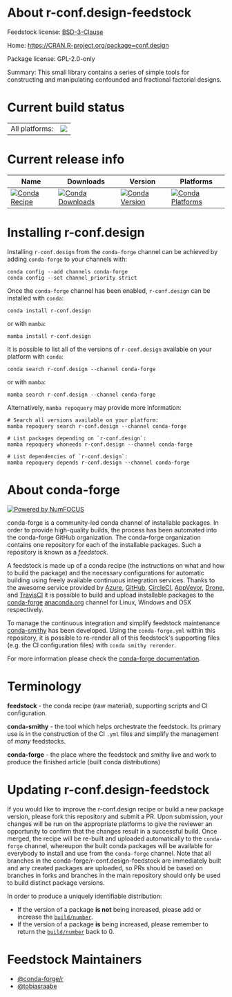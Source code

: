 About r-conf.design-feedstock
=============================

Feedstock license: [BSD-3-Clause](https://github.com/conda-forge/r-conf.design-feedstock/blob/main/LICENSE.txt)

Home: https://CRAN.R-project.org/package=conf.design

Package license: GPL-2.0-only

Summary: This small library contains a series of simple tools for constructing and manipulating confounded and fractional factorial designs.

Current build status
====================


<table><tr><td>All platforms:</td>
    <td>
      <a href="https://dev.azure.com/conda-forge/feedstock-builds/_build/latest?definitionId=21948&branchName=main">
        <img src="https://dev.azure.com/conda-forge/feedstock-builds/_apis/build/status/r-conf.design-feedstock?branchName=main">
      </a>
    </td>
  </tr>
</table>

Current release info
====================

| Name | Downloads | Version | Platforms |
| --- | --- | --- | --- |
| [![Conda Recipe](https://img.shields.io/badge/recipe-r--conf.design-green.svg)](https://anaconda.org/conda-forge/r-conf.design) | [![Conda Downloads](https://img.shields.io/conda/dn/conda-forge/r-conf.design.svg)](https://anaconda.org/conda-forge/r-conf.design) | [![Conda Version](https://img.shields.io/conda/vn/conda-forge/r-conf.design.svg)](https://anaconda.org/conda-forge/r-conf.design) | [![Conda Platforms](https://img.shields.io/conda/pn/conda-forge/r-conf.design.svg)](https://anaconda.org/conda-forge/r-conf.design) |

Installing r-conf.design
========================

Installing `r-conf.design` from the `conda-forge` channel can be achieved by adding `conda-forge` to your channels with:

```
conda config --add channels conda-forge
conda config --set channel_priority strict
```

Once the `conda-forge` channel has been enabled, `r-conf.design` can be installed with `conda`:

```
conda install r-conf.design
```

or with `mamba`:

```
mamba install r-conf.design
```

It is possible to list all of the versions of `r-conf.design` available on your platform with `conda`:

```
conda search r-conf.design --channel conda-forge
```

or with `mamba`:

```
mamba search r-conf.design --channel conda-forge
```

Alternatively, `mamba repoquery` may provide more information:

```
# Search all versions available on your platform:
mamba repoquery search r-conf.design --channel conda-forge

# List packages depending on `r-conf.design`:
mamba repoquery whoneeds r-conf.design --channel conda-forge

# List dependencies of `r-conf.design`:
mamba repoquery depends r-conf.design --channel conda-forge
```


About conda-forge
=================

[![Powered by
NumFOCUS](https://img.shields.io/badge/powered%20by-NumFOCUS-orange.svg?style=flat&colorA=E1523D&colorB=007D8A)](https://numfocus.org)

conda-forge is a community-led conda channel of installable packages.
In order to provide high-quality builds, the process has been automated into the
conda-forge GitHub organization. The conda-forge organization contains one repository
for each of the installable packages. Such a repository is known as a *feedstock*.

A feedstock is made up of a conda recipe (the instructions on what and how to build
the package) and the necessary configurations for automatic building using freely
available continuous integration services. Thanks to the awesome service provided by
[Azure](https://azure.microsoft.com/en-us/services/devops/), [GitHub](https://github.com/),
[CircleCI](https://circleci.com/), [AppVeyor](https://www.appveyor.com/),
[Drone](https://cloud.drone.io/welcome), and [TravisCI](https://travis-ci.com/)
it is possible to build and upload installable packages to the
[conda-forge](https://anaconda.org/conda-forge) [anaconda.org](https://anaconda.org/)
channel for Linux, Windows and OSX respectively.

To manage the continuous integration and simplify feedstock maintenance
[conda-smithy](https://github.com/conda-forge/conda-smithy) has been developed.
Using the ``conda-forge.yml`` within this repository, it is possible to re-render all of
this feedstock's supporting files (e.g. the CI configuration files) with ``conda smithy rerender``.

For more information please check the [conda-forge documentation](https://conda-forge.org/docs/).

Terminology
===========

**feedstock** - the conda recipe (raw material), supporting scripts and CI configuration.

**conda-smithy** - the tool which helps orchestrate the feedstock.
                   Its primary use is in the construction of the CI ``.yml`` files
                   and simplify the management of *many* feedstocks.

**conda-forge** - the place where the feedstock and smithy live and work to
                  produce the finished article (built conda distributions)


Updating r-conf.design-feedstock
================================

If you would like to improve the r-conf.design recipe or build a new
package version, please fork this repository and submit a PR. Upon submission,
your changes will be run on the appropriate platforms to give the reviewer an
opportunity to confirm that the changes result in a successful build. Once
merged, the recipe will be re-built and uploaded automatically to the
`conda-forge` channel, whereupon the built conda packages will be available for
everybody to install and use from the `conda-forge` channel.
Note that all branches in the conda-forge/r-conf.design-feedstock are
immediately built and any created packages are uploaded, so PRs should be based
on branches in forks and branches in the main repository should only be used to
build distinct package versions.

In order to produce a uniquely identifiable distribution:
 * If the version of a package **is not** being increased, please add or increase
   the [``build/number``](https://docs.conda.io/projects/conda-build/en/latest/resources/define-metadata.html#build-number-and-string).
 * If the version of a package **is** being increased, please remember to return
   the [``build/number``](https://docs.conda.io/projects/conda-build/en/latest/resources/define-metadata.html#build-number-and-string)
   back to 0.

Feedstock Maintainers
=====================

* [@conda-forge/r](https://github.com/orgs/conda-forge/teams/r/)
* [@tobiasraabe](https://github.com/tobiasraabe/)

